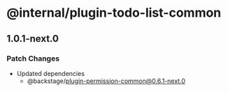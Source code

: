 # @internal/plugin-todo-list-common

## 1.0.1-next.0

### Patch Changes

- Updated dependencies
  - @backstage/plugin-permission-common@0.6.1-next.0
